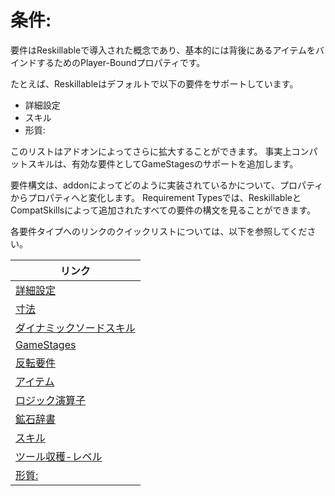 # 条件:

要件はReskillableで導入された概念であり、基本的には背後にあるアイテムをバインドするためのPlayer-Boundプロパティです。

たとえば、Reskillableはデフォルトで以下の要件をサポートしています。

- 詳細設定
- スキル
- 形質:

このリストはアドオンによってさらに拡大することができます。 事実上コンパットスキルは、有効な要件としてGameStagesのサポートを追加します。

要件構文は、addonによってどのように実装されているかについて、プロパティからプロパティへと変化します。 Requirement Typesでは、ReskillableとCompatSkillsによって追加されたすべての要件の構文を見ることができます。

各要件タイプへのリンクのクイックリストについては、以下を参照してください。

| リンク                                                                                           |
| --------------------------------------------------------------------------------------------- |
| [詳細設定](/Mods/CompatSkills/Requirements/Requirement_Types/Advancements/)                       |
| [寸法](/Mods/CompatSkills/Requirements/Requirement_Types/Dimensions/)                           |
| [ダイナミックソードスキル](/Mods/CompatSkills/Requirements/Requirement_Types/Dynamic_Sword_Skills/)       |
| [GameStages](/Mods/CompatSkills/Requirements/Requirement_Types/GameStages/)                   |
| [反転要件](/Mods/CompatSkills/Requirements/Requirement_Types/Inverted_Requirements/)              |
| [アイテム](/Mods/CompatSkills/Requirements/Requirement_Types/Items/)                              |
| [ロジック演算子](/Mods/CompatSkills/Requirements/Requirement_Types/Logic_Operators/1_READ_ME_FIRST/) |
| [鉱石辞書](/Mods/CompatSkills/Requirements/Requirement_Types/Ore_Dictionary/)                     |
| [スキル](/Mods/CompatSkills/Requirements/Requirement_Types/Skills/)                              |
| [ツール収穫-レベル](/Mods/CompatSkills/Requirements/Requirement_Types/Tool_Harvest-Level/)            |
| [形質:](/Mods/CompatSkills/Requirements/Requirement_Types/Traits/)                              |